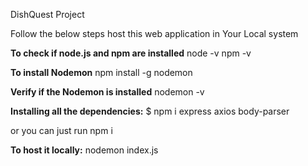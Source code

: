 DishQuest Project

Follow the below steps host this web application in Your Local system

**To check if node.js and npm are installed**
node -v
npm -v

**To install Nodemon**
npm install -g nodemon

**Verify if the Nodemon is installed**
nodemon -v

**Installing all the dependencies:**
$ npm i express axios body-parser

or you can just run 
npm i

**To host it locally:**
nodemon index.js
